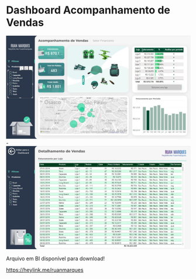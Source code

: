 # Dashboard Acompanhamento de Vendas

<div align="center" >
<img src="Imagem1.JPG"> 
</div>
-
<div align="center" >
<img src="Imagem2.JPG"> 
</div>

Arquivo em BI disponível para download!

https://heylink.me/ruanmarques
